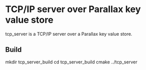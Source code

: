 # TCP/IP server over Parallax key value store
tcp_server is a TCP/IP server over a Parallax key value store.

## Build
mkdir tcp_server_build
cd tcp_server_build
cmake ../tcp_server
